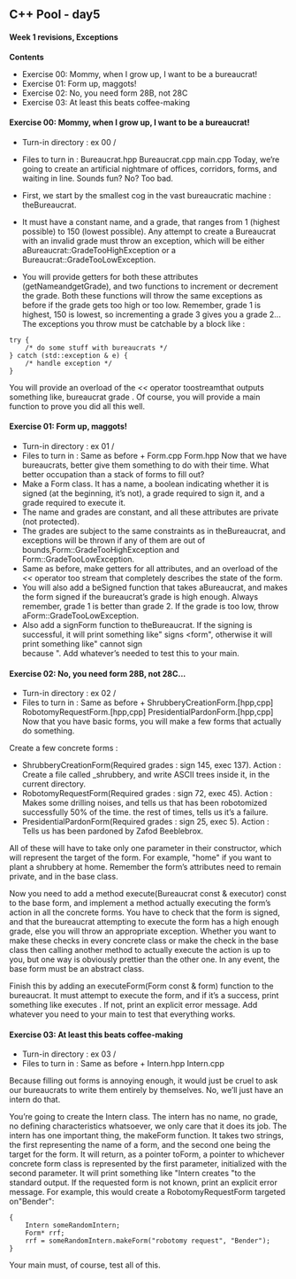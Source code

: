 ## C++ Pool - day5

#### Week 1 revisions, Exceptions

**Contents**

- Exercise 00: Mommy, when I grow up, I want to be a bureaucrat!
- Exercise 01: Form up, maggots!
- Exercise 02: No, you need form 28B, not 28C
- Exercise 03: At least this beats coffee-making

#### Exercise 00: Mommy, when I grow up, I want to be a bureaucrat!
- Turn-in directory : ex 00 /
- Files to turn in : Bureaucrat.hpp Bureaucrat.cpp main.cpp
Today, we’re going to create an artificial nightmare of offices, corridors, forms, and waiting in line. Sounds fun? No? Too bad.

- First, we start by the smallest cog in the vast bureaucratic machine : theBureaucrat.
- It must have a constant name, and a grade, that ranges from 1 (highest possible) to 150 (lowest possible). Any attempt to create a Bureaucrat with an invalid grade must throw an exception, which will be either aBureaucrat::GradeTooHighException or a Bureaucrat::GradeTooLowException.
- You will provide getters for both these attributes (getNameandgetGrade), and two functions to increment or decrement the grade. Both these functions will throw the same
exceptions as before if the grade gets too high or too low. Remember, grade 1 is highest, 150 is lowest, so incrementing a grade 3 gives you a grade 2...
The exceptions you throw must be catchable by a block like :
```
try {
    /* do some stuff with bureaucrats */
} catch (std::exception & e) {
    /* handle exception */
}
```
You will provide an overload of the _<<_ operator toostreamthat outputs something like<name>, bureaucrat grade <grade>.
Of course, you will provide a main function to prove you did all this well.

#### Exercise 01: Form up, maggots!
- Turn-in directory : ex 01 /
- Files to turn in : Same as before + Form.cpp Form.hpp
Now that we have bureaucrats, better give them something to do with their time. What better occupation than a stack of forms to fill out?
- Make a Form class. It has a name, a boolean indicating whether it is signed (at the beginning, it’s not), a grade required to sign it, and a grade required to execute it.
- The name and grades are constant, and all these attributes are private (not protected).
- The grades are subject to the same constraints as in theBureaucrat, and exceptions will be thrown if any of them are out of bounds,Form::GradeTooHighException and Form::GradeTooLowException.
- Same as before, make getters for all attributes, and an overload of the _<<_ operator too stream that completely describes the state of the form.
- You will also add a beSigned function that takes aBureaucrat, and makes the form signed if the bureaucrat’s grade is high enough. Always remember, grade 1 is better than grade 2. If the grade is too low, throw aForm::GradeTooLowException.
- Also add a signForm function to theBureaucrat. If the signing is successful, it will print something like"<bureaucrat> signs <form", otherwise it will print something like"<bureaucrat> cannot sign <form> because <reason>".
Add whatever’s needed to test this to your main.

#### Exercise 02: No, you need form 28B, not 28C...
- Turn-in directory : ex 02 /
- Files to turn in : Same as before + ShrubberyCreationForm.[hpp,cpp] RobotomyRequestForm.[hpp,cpp] PresidentialPardonForm.[hpp,cpp]
Now that you have basic forms, you will make a few forms that actually do something.

Create a few concrete forms :
- ShrubberyCreationForm(Required grades : sign 145, exec 137). Action : Create a file called <target>_shrubbery, and write ASCII trees inside it, in the current directory.
- RobotomyRequestForm(Required grades : sign 72, exec 45). Action : Makes some drilling noises, and tells us that <target> has been robotomized successfully 50% of the time. the rest of times, tells us it’s a failure.
- PresidentialPardonForm(Required grades : sign 25, exec 5). Action : Tells us <target> has been pardoned by Zafod Beeblebrox.

All of these will have to take only one parameter in their constructor, which will represent the target of the form. For example, "home" if you want to plant a shrubbery at home. Remember the form’s attributes need to remain private, and in the base class.

Now you need to add a method execute(Bureaucrat const & executor) const to the base form, and implement a method actually executing the form’s action in all the concrete forms.
You have to check that the form is signed, and that the bureaucrat attempting to execute the form has a high enough grade, else you will throw an appropriate exception. Whether you want to make these checks in every concrete class or make the check in the base class then calling another method to actually execute the action is up to you, but one way is obviously prettier than the other one. In any event, the base form must be an abstract class.

Finish this by adding an executeForm(Form const & form) function to the bureaucrat. It must attempt to execute the form, and if it’s a success, print something like <bureaucrat> executes <form>. If not, print an explicit error message. Add whatever you need to your main to test that everything works.

#### Exercise 03: At least this beats coffee-making
- Turn-in directory : ex 03 /
- Files to turn in : Same as before + Intern.hpp Intern.cpp

Because filling out forms is annoying enough, it would just be cruel to ask our bureaucrats to write them entirely by themselves. No, we’ll just have an intern do that.

You’re going to create the Intern class. The intern has no name, no grade, no defining characteristics whatsoever, we only care that it does its job.
The intern has one important thing, the makeForm function. It takes two strings, the first representing the name of a form, and the second one being the target for the form. It will return, as a pointer toForm, a pointer to whichever concrete form class is represented by the first parameter, initialized with the second parameter. It will print something like "Intern creates <form>"to the standard output. If the requested form is not known, print an explicit error message.
For example, this would create a RobotomyRequestForm targeted on"Bender":
```
{
    Intern someRandomIntern;
    Form* rrf;
    rrf = someRandomIntern.makeForm("robotomy request", "Bender");
}
```
Your main must, of course, test all of this.